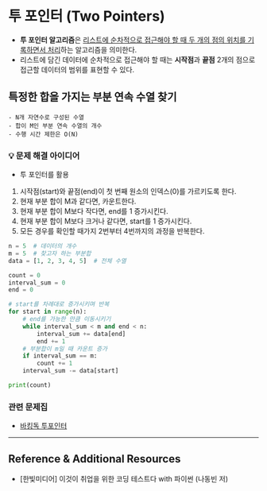 # 투 포인터 (Two Pointers)

- **투 포인터 알고리즘**은 <u>리스트에 순차적으로 접근해야 할 때 두 개의 점의 위치를 기록하면서 처리</u>하는 알고리즘을 의미한다.
- 리스트에 담긴 데이터에 순차적으로 접근해야 할 때는 **시작점**과 **끝점** 2개의 점으로 접근할 데이터의 범위를 표현할 수 있다.

## 특정한 합을 가지는 부분 연속 수열 찾기

```
- N개 자연수로 구성된 수열
- 합이 M인 부분 연속 수열의 개수
- 수행 시간 제한은 O(N)
```

### 💡 문제 해결 아이디어

- 투 포인터를 활용
1. 시작점(start)와 끝점(end)이 첫 번째 원소의 인덱스(0)를 가르키도록 한다. 
2. 현재 부분 합이 M과 같다면, 카운트한다.
3. 현재 부분 합이 M보다 작다면, end를 1 증가시킨다.
4. 현재 부분 합이 M보다 크거나 같다면, start를 1 증가시킨다.
5. 모든 경우를 확인할 때가지 2번부터 4번까지의 과정을 반복한다.

```py
n = 5  # 데이터의 개수
m = 5  # 찾고자 하는 부분합
data = [1, 2, 3, 4, 5]  # 전체 수열

count = 0
interval_sum = 0
end = 0

# start를 차례대로 증가시키며 반복
for start in range(n):
    # end를 가능한 만큼 이동시키기
    while interval_sum < m and end < n:
        interval_sum += data[end]
        end += 1
    # 부분합이 m일 때 카운트 증가
    if interval_sum == m:
        count += 1
    interval_sum -= data[start]

print(count)
```

### 관련 문제집
- [바킹독 투포인터](https://www.acmicpc.net/workbook/view/8709)


---

## Reference & Additional Resources

- [한빛미디어] 이것이 취업을 위한 코딩 테스트다 with 파이썬 (나동빈 저)

